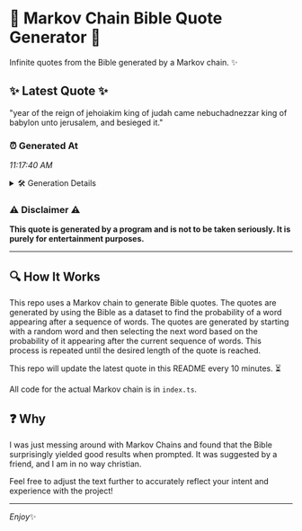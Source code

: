 # 📖 Markov Chain Bible Quote Generator 📖

Infinite quotes from the Bible generated by a Markov chain. ✨

## ✨ Latest Quote ✨
"year of the reign of jehoiakim king of judah came nebuchadnezzar king of babylon unto jerusalem, and besieged it."

### ⏰ Generated At
*11:17:40 AM*

<details>
    <summary>🛠️ Generation Details</summary>
    <p>
        <strong>🌱 Seed:</strong> year<br>
        <strong>🔄 Iterations:</strong> 18<br>
        <strong>📜 Context History:</strong><br>[ year ]: of<br>[ year, of ]: the<br>[ year, of, the ]: reign<br>[ year, of, the, reign ]: of<br>[ year, of, the, reign, of ]: jehoiakim<br>[ year, of, the, reign, of, jehoiakim ]: king<br>[ of, the, reign, of, jehoiakim, king ]: of<br>[ the, reign, of, jehoiakim, king, of ]: judah<br>[ reign, of, jehoiakim, king, of, judah ]: came<br>[ of, jehoiakim, king, of, judah, came ]: nebuchadnezzar<br>[ jehoiakim, king, of, judah, came, nebuchadnezzar ]: king<br>[ king, of, judah, came, nebuchadnezzar, king ]: of<br>[ of, judah, came, nebuchadnezzar, king, of ]: babylon<br>[ judah, came, nebuchadnezzar, king, of, babylon ]: unto<br>[ came, nebuchadnezzar, king, of, babylon, unto ]: jerusalem,<br>[ nebuchadnezzar, king, of, babylon, unto, jerusalem, ]: and<br>[ king, of, babylon, unto, jerusalem,, and ]: besieged<br>[ of, babylon, unto, jerusalem,, and, besieged ]: it.<br>
    </p>
</details>

### ⚠️ Disclaimer ⚠️
**This quote is generated by a program and is not to be taken seriously. It is purely for entertainment purposes.**

---

## 🔍 How It Works

This repo uses a Markov chain to generate Bible quotes. The quotes are generated by using the Bible as a dataset to find the probability of a word appearing after a sequence of words. The quotes are generated by starting with a random word and then selecting the next word based on the probability of it appearing after the current sequence of words. This process is repeated until the desired length of the quote is reached.

This repo will update the latest quote in this README every 10 minutes. ⏳

All code for the actual Markov chain is in `index.ts`.

## ❓ Why

I was just messing around with Markov Chains and found that the Bible surprisingly yielded good results when prompted. 
It was suggested by a friend, and I am in no way christian.

Feel free to adjust the text further to accurately reflect your intent and experience with the project!

---

*Enjoy*✨
